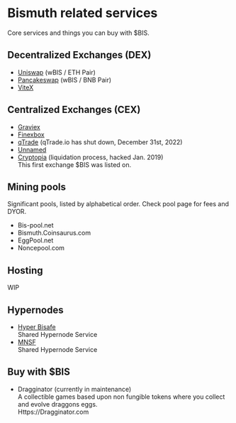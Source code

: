 # Bismuth related services

Core services and things you can buy with $BIS.

## Decentralized Exchanges (DEX)

* [Uniswap](https://www.dextools.io/app/uniswap/pair-explorer/0xf4f82f8d84c529987201609cecee8ab136a50c8c) (wBIS / ETH Pair)  
* [Pancakeswap](https://www.dextools.io/app/pancakeswap/pair-explorer/0x731b8244f818fd488d9dc516edd976a96459ae59) (wBIS / BNB Pair)  
* [ViteX](https://x.vite.net/trade?symbol=BIS-000_BTC-000)  

## Centralized Exchanges (CEX)

* [Graviex](https://graviex.net/markets/bisbtc)  
* [Finexbox](https://www.finexbox.com/)  
* [qTrade](https://qtradehelp.zendesk.com/hc/en-us/articles/11423085662733) (qTrade.io has shut down, December 31st, 2022)  
* [Unnamed](https://www.unnamed.exchange/Exchange/Basic?market=BIS_BTC)  
* [Cryptopia](https://www.cryptopia.co.nz) (liquidation process, hacked Jan. 2019)  
  This first exchange $BIS was listed on.

  
## Mining pools

Significant pools, listed by alphabetical order. Check pool page for fees and DYOR.

* Bis-pool.net
* Bismuth.Coinsaurus.com
* EggPool.net
* Noncepool.com

## Hosting

WIP

## Hypernodes

* [Hyper Bisafe](https://hyper.bisafe.net/)  
  Shared Hypernode Service  
* [MNSF](https://docs.google.com/spreadsheets/d/131FFPsAubZLvnMWZoisvg1oBOUu-IYaouj270WfbCpQ/edit?usp=drivesdk)  
  Shared Hypernode Service  
  
## Buy with $BIS

* Dragginator (currently in maintenance)  
  A collectible games based upon non fungible tokens where you collect and evolve draggons eggs.  
  Https://Dragginator.com

